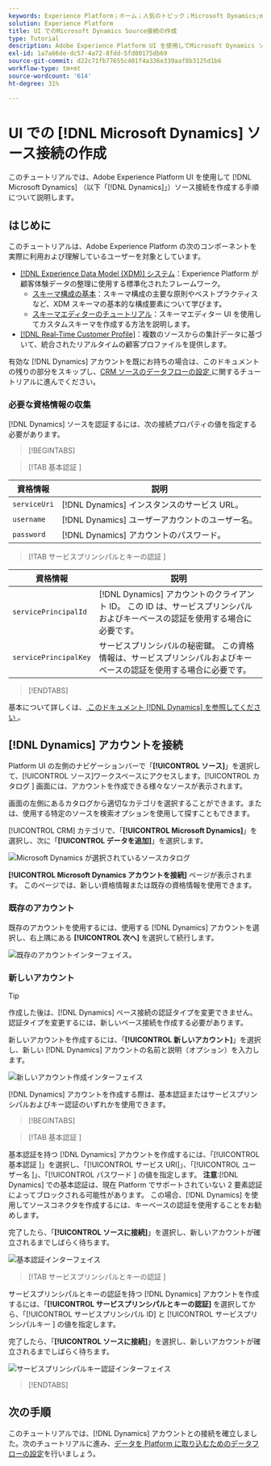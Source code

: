 ```yaml
---
keywords: Experience Platform；ホーム；人気のトピック；Microsoft Dynamics;microsoft dynamics;Dynamics;dynamics
solution: Experience Platform
title: UI でのMicrosoft Dynamics Source接続の作成
type: Tutorial
description: Adobe Experience Platform UI を使用してMicrosoft Dynamics ソース接続を作成する方法を説明します。
exl-id: 1a7a66de-dc57-4a72-8fdd-5fd80175db69
source-git-commit: d22c71fb77655c401f4a336e339aaf8b3125d1b6
workflow-type: tm+mt
source-wordcount: '614'
ht-degree: 31%

---
```


# UI での [!DNL Microsoft Dynamics] ソース接続の作成

このチュートリアルでは、Adobe Experience Platform UI を使用して [!DNL Microsoft Dynamics] （以下「[!DNL Dynamics]」）ソース接続を作成する手順について説明します。

## はじめに

このチュートリアルは、Adobe Experience Platform の次のコンポーネントを実際に利用および理解しているユーザーを対象としています。

* [[!DNL Experience Data Model (XDM)] システム](../../../../../xdm/home.md)：Experience Platform が顧客体験データの整理に使用する標準化されたフレームワーク。
   * [スキーマ構成の基本](../../../../../xdm/schema/composition.md)：スキーマ構成の主要な原則やベストプラクティスなど、XDM スキーマの基本的な構成要素について学びます。
   * [スキーマエディターのチュートリアル](../../../../../xdm/tutorials/create-schema-ui.md)：スキーマエディター UI を使用してカスタムスキーマを作成する方法を説明します。
* [[!DNL Real-Time Customer Profile]](../../../../../profile/home.md)：複数のソースからの集計データに基づいて、統合されたリアルタイムの顧客プロファイルを提供します。

有効な [!DNL Dynamics] アカウントを既にお持ちの場合は、このドキュメントの残りの部分をスキップし、[CRM ソースのデータフローの設定 ](../../dataflow/crm.md) に関するチュートリアルに進んでください。

### 必要な資格情報の収集

[!DNL Dynamics] ソースを認証するには、次の接続プロパティの値を指定する必要があります。

>[!BEGINTABS]

>[!TAB  基本認証 ]

| 資格情報 | 説明 |
| --- | --- |
| `serviceUri` | [!DNL Dynamics] インスタンスのサービス URL。 |
| `username` | [!DNL Dynamics] ユーザーアカウントのユーザー名。 |
| `password` | [!DNL Dynamics] アカウントのパスワード。 |

>[!TAB  サービスプリンシパルとキーの認証 ]

| 資格情報 | 説明 |
| --- | --- |
| `servicePrincipalId` | [!DNL Dynamics] アカウントのクライアント ID。 この ID は、サービスプリンシパルおよびキーベースの認証を使用する場合に必要です。 |
| `servicePrincipalKey` | サービスプリンシパルの秘密鍵。 この資格情報は、サービスプリンシパルおよびキーベースの認証を使用する場合に必要です。 |

>[!ENDTABS]

基本について詳しくは、[ このドキュメント  [!DNL Dynamics]  を参照してください ](https://docs.microsoft.com/en-us/powerapps/developer/common-data-service/authenticate-oauth)。

## [!DNL Dynamics] アカウントを接続

Platform UI の左側のナビゲーションバーで「**[!UICONTROL ソース]**」を選択して、[!UICONTROL ソース]ワークスペースにアクセスします。[!UICONTROL  カタログ ] 画面には、アカウントを作成できる様々なソースが表示されます。

画面の左側にあるカタログから適切なカテゴリを選択することができます。または、使用する特定のソースを検索オプションを使用して探すこともできます。

[!UICONTROL CRM] カテゴリで、「**[!UICONTROL Microsoft Dynamics]**」を選択し、次に「**[!UICONTROL データを追加]**」を選択します。

![Microsoft Dynamics が選択されているソースカタログ ](../../../../images/tutorials/create/ms-dynamics/catalog.png)

**[!UICONTROL Microsoft Dynamics アカウントを接続]** ページが表示されます。 このページでは、新しい資格情報または既存の資格情報を使用できます。

### 既存のアカウント

既存のアカウントを使用するには、使用する [!DNL Dynamics] アカウントを選択し、右上隅にある **[!UICONTROL 次へ]** を選択して続行します。

![既存のアカウントインターフェイス。](../../../../images/tutorials/create/ms-dynamics/existing.png)

### 新しいアカウント

>[!TIP]
>
>作成した後は、[!DNL Dynamics] ベース接続の認証タイプを変更できません。 認証タイプを変更するには、新しいベース接続を作成する必要があります。

新しいアカウントを作成するには、「**[!UICONTROL 新しいアカウント]**」を選択し、新しい [!DNL Dynamics] アカウントの名前と説明（オプション）を入力します。

![ 新しいアカウント作成インターフェイス ](../../../../images/tutorials/create/ms-dynamics/new.png)

[!DNL Dynamics] アカウントを作成する際は、基本認証またはサービスプリンシパルおよびキー認証のいずれかを使用できます。

>[!BEGINTABS]

>[!TAB  基本認証 ]

基本認証を持つ [!DNL Dynamics] アカウントを作成するには、「[!UICONTROL  基本認証 ]」を選択し、「[!UICONTROL  サービス URI]」、「[!UICONTROL  ユーザー名 ]」、「[!UICONTROL  パスワード ] の値を指定します。 **注意**:[!DNL Dynamics] での基本認証は、現在 Platform でサポートされていない 2 要素認証によってブロックされる可能性があります。 この場合、[!DNL Dynamics] を使用してソースコネクタを作成するには、キーベースの認証を使用することをお勧めします。

完了したら、「**[!UICONTROL ソースに接続]**」を選択し、新しいアカウントが確立されるまでしばらく待ちます。

![ 基本認証インターフェイス ](../../../../images/tutorials/create/ms-dynamics/basic-authentication.png)

>[!TAB  サービスプリンシパルとキーの認証 ]

サービスプリンシパルとキーの認証を持つ [!DNL Dynamics] アカウントを作成するには、「**[!UICONTROL サービスプリンシパルとキーの認証]** を選択してから、「[!UICONTROL  サービスプリンシパル ID] と [!UICONTROL  サービスプリンシパルキー ] の値を指定します。

完了したら、「**[!UICONTROL ソースに接続]**」を選択し、新しいアカウントが確立されるまでしばらく待ちます。

![ サービスプリンシパルキー認証インターフェイス ](../../../../images/tutorials/create/ms-dynamics/service-principal.png)

>[!ENDTABS]

## 次の手順

このチュートリアルでは、[!DNL Dynamics] アカウントとの接続を確立しました。次のチュートリアルに進み、[データを Platform に取り込むためのデータフローの設定](../../dataflow/crm.md)を行いましょう。
